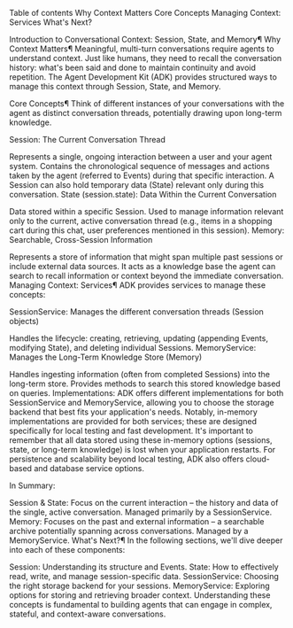 Table of contents
Why Context Matters
Core Concepts
Managing Context: Services
What's Next?
 
 
 
Introduction to Conversational Context: Session, State, and Memory¶
Why Context Matters¶
Meaningful, multi-turn conversations require agents to understand context. Just like humans, they need to recall the conversation history: what's been said and done to maintain continuity and avoid repetition. The Agent Development Kit (ADK) provides structured ways to manage this context through Session, State, and Memory.

Core Concepts¶
Think of different instances of your conversations with the agent as distinct conversation threads, potentially drawing upon long-term knowledge.

Session: The Current Conversation Thread

Represents a single, ongoing interaction between a user and your agent system.
Contains the chronological sequence of messages and actions taken by the agent (referred to Events) during that specific interaction.
A Session can also hold temporary data (State) relevant only during this conversation.
State (session.state): Data Within the Current Conversation

Data stored within a specific Session.
Used to manage information relevant only to the current, active conversation thread (e.g., items in a shopping cart during this chat, user preferences mentioned in this session).
Memory: Searchable, Cross-Session Information

Represents a store of information that might span multiple past sessions or include external data sources.
It acts as a knowledge base the agent can search to recall information or context beyond the immediate conversation.
Managing Context: Services¶
ADK provides services to manage these concepts:

SessionService: Manages the different conversation threads (Session objects)

Handles the lifecycle: creating, retrieving, updating (appending Events, modifying State), and deleting individual Sessions.
MemoryService: Manages the Long-Term Knowledge Store (Memory)

Handles ingesting information (often from completed Sessions) into the long-term store.
Provides methods to search this stored knowledge based on queries.
Implementations: ADK offers different implementations for both SessionService and MemoryService, allowing you to choose the storage backend that best fits your application's needs. Notably, in-memory implementations are provided for both services; these are designed specifically for local testing and fast development. It's important to remember that all data stored using these in-memory options (sessions, state, or long-term knowledge) is lost when your application restarts. For persistence and scalability beyond local testing, ADK also offers cloud-based and database service options.

In Summary:

Session & State: Focus on the current interaction – the history and data of the single, active conversation. Managed primarily by a SessionService.
Memory: Focuses on the past and external information – a searchable archive potentially spanning across conversations. Managed by a MemoryService.
What's Next?¶
In the following sections, we'll dive deeper into each of these components:

Session: Understanding its structure and Events.
State: How to effectively read, write, and manage session-specific data.
SessionService: Choosing the right storage backend for your sessions.
MemoryService: Exploring options for storing and retrieving broader context.
Understanding these concepts is fundamental to building agents that can engage in complex, stateful, and context-aware conversations.